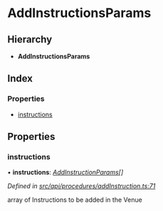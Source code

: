 # AddInstructionsParams

## Hierarchy

* **AddInstructionsParams**

## Index

### Properties

* [instructions](addinstructionsparams.md#instructions)

## Properties

### instructions

• **instructions**: [_AddInstructionParams_](addinstructionparams.md)_\[\]_

_Defined in_ [_src/api/procedures/addInstruction.ts:71_](https://github.com/PolymathNetwork/polymesh-sdk/blob/23062de4/src/api/procedures/addInstruction.ts#L71)

array of Instructions to be added in the Venue

